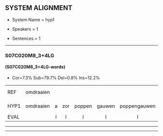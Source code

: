 
## SYSTEM ALIGNMENT

- System Name = hyp1

- Speakers = 1

- Sentences = 1

---

### S07C020M8_3+4LG

#### (S07C020M8_3+4LG-words)

- Cor=7.3%	Sub=79.7%	Del=0.8%	Ins=12.2%

|  |  |  |  |  |  |  |  |  |  |  |  |  |  |  |  |  |  |  |  |  |  |  |  |  |  |  |  |  |  |  |  |  |  |  |  |  |  |  |  |  |  |  |  |  |  |  |  |  |  |  |  |  |  |  |  |  |  |  |  |  |  |  |  |  |  |  |  |  |  |  |  |  |  |  |  |  |  |  |  |  |  |  |  |  |  |  |  |  |  |  |  |  |  |  |  |  |  |  |  |  |  |  |  |  |  |  |  |  |  |  |  |  |  |  |  |  |  |  |  |  |  |  |  |
|:--- |:---:|:---:|:---:|:---:|:---:|:---:|:---:|:---:|:---:|:---:|:---:|:---:|:---:|:---:|:---:|:---:|:---:|:---:|:---:|:---:|:---:|:---:|:---:|:---:|:---:|:---:|:---:|:---:|:---:|:---:|:---:|:---:|:---:|:---:|:---:|:---:|:---:|:---:|:---:|:---:|:---:|:---:|:---:|:---:|:---:|:---:|:---:|:---:|:---:|:---:|:---:|:---:|:---:|:---:|:---:|:---:|:---:|:---:|:---:|:---:|:---:|:---:|:---:|:---:|:---:|:---:|:---:|:---:|:---:|:---:|:---:|:---:|:---:|:---:|:---:|:---:|:---:|:---:|:---:|:---:|:---:|:---:|:---:|:---:|:---:|:---:|:---:|:---:|:---:|:---:|:---:|:---:|:---:|:---:|:---:|:---:|:---:|:---:|:---:|:---:|:---:|:---:|:---:|:---:|:---:|:---:|:---:|:---:|:---:|:---:|:---:|:---:|:---:|:---:|:---:|:---:|:---:|:---:|:---:|:---:|:---:|:---:|:---:|
| REF | omdraaien |  |  |  |  |  | *x | *x | * | * | konijnenhok*(konijnhok) | * | * | * | * | * | * | * | * | * | * | * | dierentuin |  |  |  | * | * | * | * | * | * | * | * | * | * | fototoestel | * | * | * | * | * | * | * | * | * | * | vrachtwagen | *(buurman) | * | * | vogelkooi | olifant |  | schommelen | iedereen |  |  | * | * | * | * | * | * | ophangen |  | * | * | * | verjaardag |  |  | *t | * | * | tandenborstel | * | * | slaapkamer |  | achterdeur | ziekenhuis | * | * | * | * | * | * | *x | *x | afblijven | kabouter | washandje | * | * | * | goeiendag | * | * | *x | * | * | * | * | * | * | * | * | * | * | * | * | * | * | * | autorijden | eindelijk | *s | * | familie | * | * | * |
| HYP1 | omdraaien | a | zor | poppen | gauwen | poppengauwen | konijn | hok | elsa | el | nas | ti | ge | lasti | er | musiek | kam | men | de | beer | tuur | en | dierentuin | paten | stool | verstopetje | was | ma | geen | mas | was | ma | gen | fodo | ostel | di | netbalbier | do | et | papier | vraag | wij | vraagt | vraag | wah | vraag | war | zin? | beerman | nen | vochuh | vogelkooi | olifant | schrommel | en | iedereen | troen | en | winkelling | schoenenwinkelen | kunst | bine | en | kunselem | ophangen | vera | voor | haar | dag | verjaardag | een | spokius | boek | spookjesboek | tan | den | borstel | luskuffer | slaapkamer | achtterdeur | ziek | inhuis | nieuw | nis | sire | nier | nirin | duka | hu | da's | moeilijk | hoor | t | gaat | af | blijven | kawouter | howas | hamtje | sneew | wetje | goeien | dag | vatente | nee | vakn | ti | vakken | te | limonate | limonate | o | o | out-ergeten | auto | redden | eindelijk |  | ofleen | famili | go | conet | gole |
| EVAL |  | I | I | I | I | I | S | S | S | S | S | S | S | S | S | S | S | S | S | S | S | S |  | I | I | I | S | S | S | S | S | S | S | S | S | S | S | S | S | S | S | S | S | S | S | S | S | S | S | S | S |  |  | I | S |  | I | I | S | S | S | S | S | S |  | I | S | S | S |  | I | I | S | S | S | S | S | S |  | I | S | S | S | S | S | S | S | S | S | S | S | S | S | S | S | S | S | S | S | S | S | S | S | S | S | S | S | S | S | S | S | S | S | S | S | S |  | D | S | S | S | S | S |
---

---
